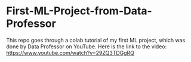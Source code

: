 # First-ML-Project-from-Data-Professor
This repo goes through a colab tutorial of my first ML project, which was done by Data Professor on YouTube. Here is the link to the video: https://www.youtube.com/watch?v=29ZQ3TDGgRQ
